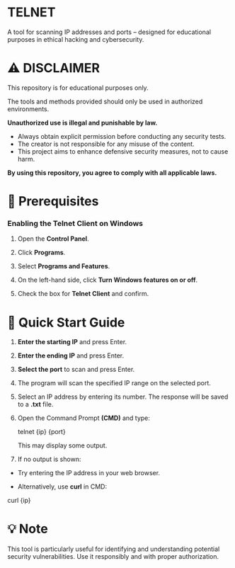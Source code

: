 # TELNET
A tool for scanning IP addresses and ports – designed for educational purposes in ethical hacking and cybersecurity.

# ⚠️ DISCLAIMER
This repository is for educational purposes only.

The tools and methods provided should only be used in authorized environments.

**Unauthorized use is illegal and punishable by law.**

- Always obtain explicit permission before conducting any security tests.
- The creator is not responsible for any misuse of the content.
- This project aims to enhance defensive security measures, not to cause harm.

**By using this repository, you agree to comply with all applicable laws.**

# 🔧 Prerequisites
### Enabling the Telnet Client on Windows
1. Open the **Control Panel**.
   
2. Click **Programs**.
   
3. Select **Programs and Features**.
   
4. On the left-hand side, click **Turn Windows features on or off**.
   
5. Check the box for **Telnet Client** and confirm.

# 📖 Quick Start Guide
1. **Enter the starting IP** and press Enter.
2. **Enter the ending IP** and press Enter.
3. **Select the port** to scan and press Enter.
4. The program will scan the specified IP range on the selected port.
5. Select an IP address by entering its number. The response will be saved to a **.txt** file.
6. Open the Command Prompt **(CMD)** and type:
   
   telnet {ip} {port}

   This may display some output.
7. If no output is shown:
- Try entering the IP address in your web browser.
    
- Alternatively, use **curl** in CMD:

curl {ip}

# 💡 Note
This tool is particularly useful for identifying and understanding potential security vulnerabilities. Use it responsibly and with proper authorization.



